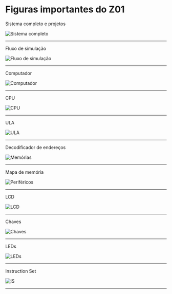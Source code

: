 # Figuras importantes do Z01

Sistema completo e projetos

![Sistema completo](g2844.png)

---------

Fluxo de simulação

![Fluxo de simulação](g108970.png)

---------

Computador

![Computador](g5456.png)

---------

CPU

![CPU](g8825.png)

---------

ULA

![ULA](image4204.png)

---------

Decodificador de endereços 

![Memórias](layer1-0.png)

---------

Mapa de memória

![Periféricos](g4158.png)

---------

LCD

![LCD](g108224.png)

---------

Chaves

![Chaves](g8676.png)

---------

LEDs

![LEDs](g8749.png)

---------

Instruction Set

![IS](surface126952.png)

---------
